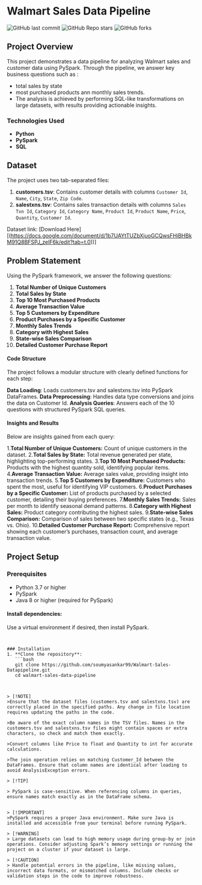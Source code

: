 # Walmart Sales Data Pipeline
![GitHub last commit](https://img.shields.io/github/last-commit/soumyasankar99/Walmart-Sales-Datapipeline)
![GitHub Repo stars](https://img.shields.io/github/stars/soumyasankar99/Walmart-Sales-Datapipeline?style=social)
![GitHub forks](https://img.shields.io/github/forks/soumyasankar99/Walmart-Sales-Datapipeline?style=social)


## Project Overview
This project demonstrates a data pipeline for analyzing Walmart sales and customer data using PySpark. Through the pipeline, we answer key business questions such as :
- total sales by state
- most purchased products ann monthly sales trends.
- The analysis is achieved by performing SQL-like transformations on large datasets, with results providing actionable insights.

### Technologies Used
- **Python**
- **PySpark**
- **SQL**

## Dataset
The project uses two tab-separated files:
1. **customers.tsv**: Contains customer details with columns `Customer Id`, `Name`, `City`, `State`, `Zip Code`.
2. **salestxns.tsv**: Contains sales transaction details with columns `Sales Txn Id`, `Category Id`, `Category Name`, `Product Id`, `Product Name`, `Price`, `Quantity`, `Customer Id`.

Dataset link: [Download Here][(https://docs.google.com/document/d/1b7UAYtTUZbXjuoGCQwsFHiBHBkM91Q8BFSPJ_zeIF6k/edit?tab=t.0))]

## Problem Statement
Using the PySpark framework, we answer the following questions:
1. **Total Number of Unique Customers**
2. **Total Sales by State**
3. **Top 10 Most Purchased Products**
4. **Average Transaction Value**
5. **Top 5 Customers by Expenditure**
6. **Product Purchases by a Specific Customer**
7. **Monthly Sales Trends**
8. **Category with Highest Sales**
9. **State-wise Sales Comparison**
10. **Detailed Customer Purchase Report**

#### **Code Structure**
The project follows a modular structure with clearly defined functions for each step:

**Data Loading**: Loads customers.tsv and salestxns.tsv into PySpark DataFrames.
**Data Preprocessing**: Handles data type conversions and joins the data on Customer Id.
**Analysis Queries**: Answers each of the 10 questions with structured PySpark SQL queries.

#### Insights and Results
Below are insights gained from each query:

1.**Total Number of Unique Customers:** Count of unique customers in the dataset.
2.**Total Sales by State:** Total revenue generated per state, highlighting top-performing states.
3.**Top 10 Most Purchased Products:** Products with the highest quantity sold, identifying popular items.
4.**Average Transaction Value:** Average sales value, providing insight into transaction trends.
5.**Top 5 Customers by Expenditure:** Customers who spent the most, useful for identifying VIP customers.
6.**Product Purchases by a Specific Customer:** List of products purchased by a selected customer, detailing their buying preferences.
7.**Monthly Sales Trends:** Sales per month to identify seasonal demand patterns.
8.**Category with Highest Sales:** Product category contributing the highest sales.
9.**State-wise Sales Comparison:** Comparison of sales between two specific states (e.g., Texas vs. Ohio).
10.**Detailed Customer Purchase Report:** Comprehensive report showing each customer’s purchases, transaction count, and average transaction value.    

## Project Setup 

### Prerequisites
- Python 3.7 or higher
- PySpark
- Java 8 or higher (required for PySpark)

#### Install dependencies: 
Use a virtual environment if desired, then install PySpark.
``` !pip install PySpark


### Installation
1. **Clone the repository**:
   ```bash
   git clone https://github.com/soumyasankar99/Walmart-Sales-Datapipeline.git
   cd walmart-sales-data-pipeline



> [!NOTE] 
>Ensure that the dataset files (customers.tsv and salestxns.tsv) are correctly placed in the specified paths. Any change in file location requires updating the paths in the code.

>Be aware of the exact column names in the TSV files. Names in the customers.tsv and salestxns.tsv files might contain spaces or extra characters, so check and match them exactly.

>Convert columns like Price to float and Quantity to int for accurate calculations.

>The join operation relies on matching Customer_Id between the DataFrames. Ensure that column names are identical after loading to avoid AnalysisException errors.

> [!TIP]

> PySpark is case-sensitive. When referencing columns in queries, ensure names match exactly as in the DataFrame schema.


> [!IMPORTANT]
>PySpark requires a proper Java environment. Make sure Java is installed and accessible from your terminal before running PySpark.

> [!WARNING]
> Large datasets can lead to high memory usage during group-by or join operations. Consider adjusting Spark’s memory settings or running the project on a cluster if your dataset is large.

> [!CAUTION]
> Handle potential errors in the pipeline, like missing values, incorrect data formats, or mismatched columns. Include checks or validation steps in the code to improve robustness.


